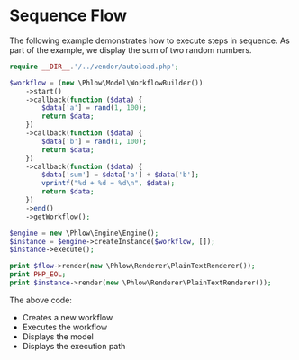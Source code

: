 # Sequence Flow
The following example demonstrates how to execute steps in sequence. As part of the example, we display the sum of two random numbers.

``` php
require __DIR__.'/../vendor/autoload.php';

$workflow = (new \Phlow\Model\WorkflowBuilder())
    ->start()
    ->callback(function ($data) {
        $data['a'] = rand(1, 100);
        return $data;
    })
    ->callback(function ($data) {
        $data['b'] = rand(1, 100);
        return $data;
    })
    ->callback(function ($data) {
        $data['sum'] = $data['a'] + $data['b'];
        vprintf("%d + %d = %d\n", $data);
        return $data;
    })
    ->end()
    ->getWorkflow();

$engine = new \Phlow\Engine\Engine();
$instance = $engine->createInstance($workflow, []);
$instance->execute();

print $flow->render(new \Phlow\Renderer\PlainTextRenderer());
print PHP_EOL;
print $instance->render(new \Phlow\Renderer\PlainTextRenderer());
```

The above code:
* Creates a new workflow
* Executes the workflow
* Displays the model
* Displays the execution path